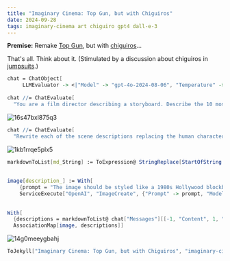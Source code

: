 ```yaml
---
title: "Imaginary Cinema: Top Gun, but with Chiguiros"
date: 2024-09-28
tags: imaginary-cinema art chiguiro gpt4 dall-e-3
---
```


**Premise:**  Remake [Top Gun](https://en.wikipedia.org/wiki/Top_Gun), but with [chiguiros](https://en.wikipedia.org/wiki/Capybara)...

That's all.  Think about it. (Stimulated by a discussion about chiguiros in[ jumpsuits](https://www.madepants.com/products/mens-slim-fit-zip-jumpsuit).)  

```mathematica
chat = ChatObject[
     LLMEvaluator -> <|"Model" -> "gpt-4o-2024-08-06", "Temperature" -> 1|>]; 
 
chat //= ChatEvaluate[
  "You are a film director describing a storyboard. Describe the 10 most visually compelling scenes in the movie \"Top Gun\".  Provide a detailed visual description of the scene and the appearance of the characters, but do not include any actor names. Make each description a separate string in a Wolfram language list."]
```

![16s47bxl875q3](/blog/images/2024/9/28/16s47bxl875q3.png)

```mathematica
chat //= ChatEvaluate[
  "Rewrite each of the scene descriptions replacing the human characters with capybaras. Describe how the capybaras' costumes and styling in detail, preserving as much similarity to the human characters as possible.  Return the results as a Wolfram language list."]
```

![1kb1rrqe5plx5](/blog/images/2024/9/28/1ettgf04a1wfw.png)

```mathematica
markdownToList[md_String] := ToExpression@ StringReplace[StartOfString ~~ "```wolfram\n" ~~ Longest[x___] ~~ "\n```" ~~ EndOfString :> x]@md 
  
 
image[description_] := With[
    {prompt = "The image should be styled like a 1980s Hollywood blockbuster film. The description is: " <> description}, 
    ServiceExecute["OpenAI", "ImageCreate", {"Prompt" -> prompt, "Model" -> "dall-e-3"}]] 
  
 
With[
  {descriptions = markdownToList@ chat["Messages"][[-1, "Content", 1, "Data"]]}, 
  AssociationMap[image, descriptions]]

```

![14g0meeygbahj](/blog/images/2024/9/28/14g0meeygbahj.png)

```mathematica
ToJekyll["Imaginary Cinema: Top Gun, but with Chiguiros", "imaginary-cinema art chiguiro gpt4 dall-e-3"]
```
